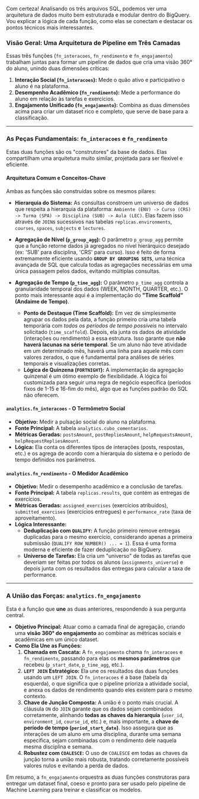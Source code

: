 Com certeza! Analisando os três arquivos SQL, podemos ver uma arquitetura de dados muito bem estruturada e modular dentro do BigQuery. Vou explicar a lógica de cada função, como elas se conectam e destacar os pontos técnicos mais interessantes.

### Visão Geral: Uma Arquitetura de Pipeline em Três Camadas

Essas três funções (`fn_interacoes`, `fn_rendimento` e `fn_engajamento`) trabalham juntas para formar um pipeline de dados que cria uma visão 360° do aluno, unindo duas dimensões críticas:

1.  **Interação Social (`fn_interacoes`):** Mede o quão ativo e participativo o aluno é na plataforma.
2.  **Desempenho Acadêmico (`fn_rendimento`):** Mede a performance do aluno em relação às tarefas e exercícios.
3.  **Engajamento Unificado (`fn_engajamento`):** Combina as duas dimensões acima para criar um dataset rico e completo, que serve de base para a classificação.

---

### As Peças Fundamentais: `fn_interacoes` e `fn_rendimento`

Estas duas funções são os "construtores" da base de dados. Elas compartilham uma arquitetura muito similar, projetada para ser flexível e eficiente.

#### Arquitetura Comum e Conceitos-Chave

Ambas as funções são construídas sobre os mesmos pilares:

* **Hierarquia do Sistema:** As consultas constroem um universo de dados que respeita a hierarquia da plataforma: `Ambiente (ENV) -> Curso (CRS) -> Turma (SPA) -> Disciplina (SUB) -> Aula (LEC)`. Elas fazem isso através de `JOIN`s sucessivos nas tabelas `replicas.environments`, `courses`, `spaces`, `subjects` e `lectures`.
* **Agregação de Nível (`p_group_agg`):** O parâmetro `p_group_agg` permite que a função retorne dados já agregados no nível hierárquico desejado (ex: 'SUB' para disciplina, 'CRS' para curso). Isso é feito de forma extremamente eficiente usando **`GROUP BY GROUPING SETS`**, uma técnica avançada de SQL que calcula todas as agregações necessárias em uma única passagem pelos dados, evitando múltiplas consultas.
* **Agregação de Tempo (`p_time_agg`):** O parâmetro `p_time_agg` controla a granularidade temporal dos dados (WEEK, MONTH, QUARTER, etc.). O ponto mais interessante aqui é a implementação do **"Time Scaffold" (Andaime de Tempo)**.

    * **Ponto de Destaque (Time Scaffold):** Em vez de simplesmente agrupar os dados pela data, a função primeiro cria uma tabela temporária com *todos os períodos de tempo possíveis* no intervalo solicitado (`time_scaffold`). Depois, ela junta os dados de atividade (interações ou rendimento) a essa estrutura. Isso garante que **não haverá lacunas na série temporal**. Se um aluno não teve atividade em um determinado mês, haverá uma linha para aquele mês com valores zerados, o que é fundamental para análises de séries temporais e visualizações corretas.
    * **Lógica de Quinzena (`FORTNIGHT`):** A implementação da agregação quinzenal é um ótimo exemplo de flexibilidade. A lógica foi customizada para seguir uma regra de negócio específica (períodos fixos de 1-15 e 16-fim do mês), algo que as funções padrão do SQL não oferecem.

#### `analytics.fn_interacoes` - O Termômetro Social

* **Objetivo:** Medir a pulsação social do aluno na plataforma.
* **Fonte Principal:** A tabela `analytics.cubo_comentarios`.
* **Métricas Geradas:** `postsAmount`, `postRepliesAmount`, `helpRequestsAmount`, `helpRequestRepliesAmount`.
* **Lógica:** Ela conta os diferentes tipos de interações (posts, respostas, etc.) e os agrega de acordo com a hierarquia do sistema e o período de tempo definidos nos parâmetros.

#### `analytics.fn_rendimento` - O Medidor Acadêmico

* **Objetivo:** Medir o desempenho acadêmico e a conclusão de tarefas.
* **Fonte Principal:** A tabela `replicas.results`, que contém as entregas de exercícios.
* **Métricas Geradas:** `assigned_exercises` (exercícios atribuídos), `submitted_exercises` (exercícios entregues) e `performance_rate` (taxa de aproveitamento).
* **Lógica Interessante:**
    * **Deduplicação com `QUALIFY`:** A função primeiro remove entregas duplicadas para o mesmo exercício, considerando apenas a primeira submissão (`QUALIFY ROW_NUMBER() ... = 1`). Essa é uma forma moderna e eficiente de fazer deduplicação no BigQuery.
    * **Universo de Tarefas:** Ela cria um "universo" de todas as tarefas que deveriam ser feitas por todos os alunos (`assignments_universe`) e depois junta com os resultados das entregas para calcular a taxa de performance.

---

### A União das Forças: `analytics.fn_engajamento`

Esta é a função que **une** as duas anteriores, respondendo à sua pergunta central.

* **Objetivo Principal:** Atuar como a camada final de agregação, criando uma **visão 360° do engajamento** ao combinar as métricas sociais e acadêmicas em um único dataset.
* **Como Ela Une as Funções:**
    1.  **Chamada em Cascata:** A `fn_engajamento` chama `fn_interacoes` e `fn_rendimento`, passando para elas os **mesmos parâmetros** que recebeu (`p_start_date`, `p_time_agg`, etc.).
    2.  **`LEFT JOIN` Estratégico:** Ela une os resultados das duas funções usando um `LEFT JOIN`. O `fn_interacoes` é a base (tabela da esquerda), o que significa que o pipeline prioriza a atividade social, e anexa os dados de rendimento quando eles existem para o mesmo contexto.
    3.  **Chave de Junção Composta:** A união é o ponto mais crucial. A cláusula `ON` do `JOIN` garante que os dados sejam combinados corretamente, alinhando **todas as chaves da hierarquia** (`user_id`, `environment_id`, `course_id`, etc.) e, mais importante, a **chave de período de tempo (`period_start_date`)**. Isso assegura que as interações de um aluno em uma disciplina, durante uma semana específica, sejam combinadas com o rendimento dele naquela mesma disciplina e semana.
    4.  **Robustez com `COALESCE`:** O uso de `COALESCE` em todas as chaves da junção torna a união mais robusta, tratando corretamente possíveis valores nulos e evitando a perda de dados.

Em resumo, a `fn_engajamento` orquestra as duas funções construtoras para entregar um dataset final, coeso e pronto para ser usado pelo pipeline de Machine Learning para treinar e classificar os modelos.